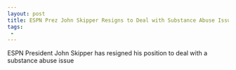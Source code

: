 ```yaml
---
layout: post
title: ESPN Prez John Skipper Resigns to Deal with Substance Abuse Issues
tags:
 -
---
```

ESPN President John Skipper has resigned his position to deal with a substance abuse issue
